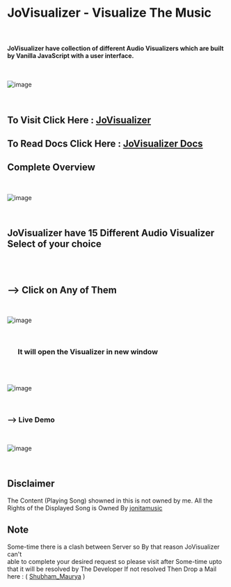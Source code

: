# JoVisualizer - Visualize The Music
<br>

#### JoVisualizer have collection of different Audio Visualizers which are built by Vanilla JavaScript with a user interface.
<br>

![image](https://user-images.githubusercontent.com/65014926/192153226-b8757f28-6f24-4fbd-a856-03defb0556f1.png)

<br>

## To Visit Click Here : <a href = "https://shubham996633.github.io/Jo__Sound__Visualizer/">JoVisualizer</a>


## To Read Docs Click Here : <a href = "https://github.com/Shubham996633/Jo__Sound__Visualizer/blob/main/assets/Docs/Docs.md">JoVisualizer Docs</a>

## Complete Overview

<br>

![image](https://user-images.githubusercontent.com/65014926/192153265-a2c8aa63-6a97-49fc-8f47-4efdf05d2470.png)


<br>

 ##  JoVisualizer have 15 Different Audio Visualizer Select of your choice

<br>

<br>

 ## --> Click on Any of Them

<br>

![image](https://user-images.githubusercontent.com/65014926/192153376-064d2715-702d-48f3-94a3-c3cd37dd8f1a.png)


<br>

### &ensp; &ensp;   It will open the Visualizer in new window

<br><br> 

![image](https://user-images.githubusercontent.com/65014926/192153433-e9f4277a-063c-43c0-94da-ff10a1d47ee4.png)


<br>
 

### --> Live Demo
<br>

![image](https://user-images.githubusercontent.com/65014926/192154828-73e521e5-7d13-4ce6-a4ab-2c43a5656d57.png)

<br>


## Disclaimer   
   
The Content (Playing Song) showned in this is not owned by me. All the Rights of the Displayed Song is Owned By <a href = "https://www.youtube.com/user/jonitamusic">jonitamusic</a>
   


      
   

## Note
 
Some-time there is a clash between Server so By that reason JoVisualizer can't  
able to complete your desired request so please visit after Some-time upto that it will be resolved by The Developer
If not resolved Then Drop a Mail here : ( <a href = "mailto:shubhammaurya996633+work@gmail.com"> Shubham_Maurya</a> )
